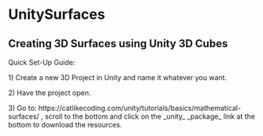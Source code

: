 # UnitySurfaces
## Creating 3D Surfaces using Unity 3D Cubes
<p>Quick Set-Up Guide:</p>
<p>1) Create a new 3D Project in Unity and name it whatever you want.</p>
<p>2) Have the project open.</p>
<p>3) Go to: https://catlikecoding.com/unity/tutorials/basics/mathematical-surfaces/ , scroll to the bottom and click on the _unity_ _package_ link at the bottom to download the resources.</p>
